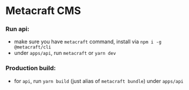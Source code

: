 # Metacraft CMS

### Run api:
- make sure you have `metacraft` command, install via `npm i -g @metacraft/cli`
- under `apps/api`, run `metacraft` or `yarn dev`

### Production build:
- for `api`, run `yarn build` (just alias of `metacraft bundle`) under `apps/api`
